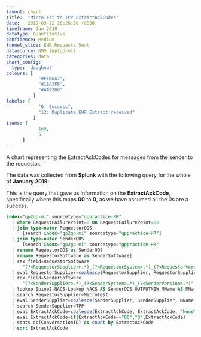 ```yaml
---
layout: chart
title:  "MicroTest to TPP ExtractAckCodes"
date:   2019-03-22 16:26:30 +0000
timeframe: Jan 2019
datatype: Quantitative
confidence: Medium
funnel_slice: EHR Requests Sent
datasource: NMS (gp2gp-mi)
categories: data
chart_config: 
  type: 'doughnut'
colours: [
            "#FF6DA7",
            "#18A3FF",
            "#AA9200"
          ]
labels: [
            "0: Success",
            "12: Duplicate EHR Extract received"
          ]
items: [
            160,
            5
      ]
---
```

A chart representing the ExtractAckCodes for messages from the sender to the requestor.

The data was collected from **Splunk** with the following query for the whole of **January 2019**:

This is the query that gave us information on the **ExtractAckCode**, specifically where this maps **00** to **0**, as we have assumed all the 0s are a success.
```sql
index="gp2gp-mi" sourcetype="gppractice-RR"     
  | where RequestFailurePoint=0 OR RequestFailurePoint=60      
  | join type=outer RequestorODS
      [search index="gp2gp-mi" sourcetype="gppractice-HR"]      
  | join type=outer SenderODS          
      [search index="gp2gp-mi" sourcetype="gppractice-HR"            
  | rename RequestorODS as SenderODS            
  | rename RequestorSoftware as SenderSoftware]     
  | rex field=RequestorSoftware        
      "(?<RequestorSupplier>.*)_(?<RequestorSystem>.*)_(?<RequestorVersion>.*)"     
  | eval RequestorSupplier=coalesce(RequestorSupplier, RequestorSupplier, "Unknown")     
  | rex field=SenderSoftware        
      "(?<SenderSupplier>.*)_(?<SenderSystem>.*)_(?<SenderVersion>.*)"     
  | lookup Spine2-NACS-Lookup NACS AS SenderODS OUTPUTNEW MName AS MName     
  | search RequestorSupplier=MicroTest 
  | eval SenderSupplier=coalesce(SenderSupplier, SenderSupplier, MName, MName, "Unknown")     
  | search SenderSupplier=TPP 
  | eval ExtractAckCode=coalesce(ExtractAckCode, ExtractAckCode, "None")
  | eval ExtractAckCode=if(ExtractAckCode=="00","0",ExtractAckCode)
  | stats dc(ConversationID) as count by ExtractAckCode 
  | sort ExtractAckCode
```
